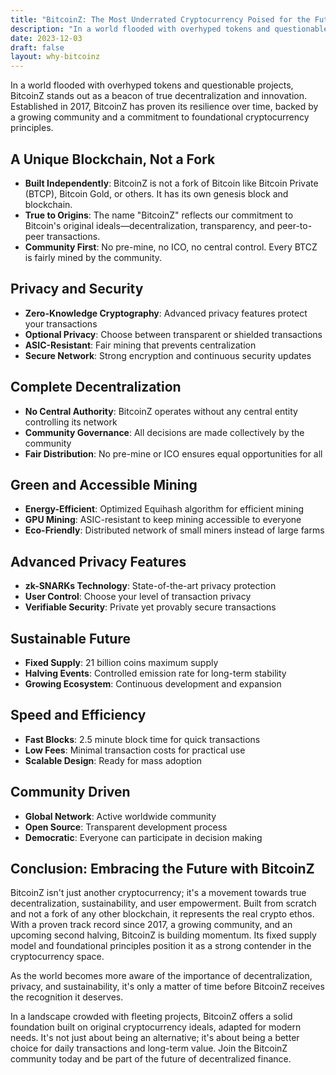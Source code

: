 ```yaml
---
title: "BitcoinZ: The Most Underrated Cryptocurrency Poised for the Future"
description: "In a world flooded with overhyped tokens and questionable projects, BitcoinZ stands out as a beacon of true decentralization and innovation. Established in 2017, BitcoinZ has proven its resilience over time, backed by a growing community and a commitment to foundational cryptocurrency principles. Unlike many other projects, BitcoinZ is not a fork of Bitcoin or any other blockchain. It is a unique cryptocurrency built from scratch, embodying the true essence of what crypto was meant to be. Here's why BitcoinZ is the cryptocurrency you should be paying attention to."
date: 2023-12-03
draft: false
layout: why-bitcoinz
---
```


In a world flooded with overhyped tokens and questionable projects, BitcoinZ stands out as a beacon of true decentralization and innovation. Established in 2017, BitcoinZ has proven its resilience over time, backed by a growing community and a commitment to foundational cryptocurrency principles.

## A Unique Blockchain, Not a Fork

- **Built Independently**: BitcoinZ is not a fork of Bitcoin like Bitcoin Private (BTCP), Bitcoin Gold, or others. It has its own genesis block and blockchain.
- **True to Origins**: The name "BitcoinZ" reflects our commitment to Bitcoin's original ideals—decentralization, transparency, and peer-to-peer transactions.
- **Community First**: No pre-mine, no ICO, no central control. Every BTCZ is fairly mined by the community.

## Privacy and Security

- **Zero-Knowledge Cryptography**: Advanced privacy features protect your transactions
- **Optional Privacy**: Choose between transparent or shielded transactions
- **ASIC-Resistant**: Fair mining that prevents centralization
- **Secure Network**: Strong encryption and continuous security updates

## Complete Decentralization

- **No Central Authority**: BitcoinZ operates without any central entity controlling its network
- **Community Governance**: All decisions are made collectively by the community
- **Fair Distribution**: No pre-mine or ICO ensures equal opportunities for all

## Green and Accessible Mining

- **Energy-Efficient**: Optimized Equihash algorithm for efficient mining
- **GPU Mining**: ASIC-resistant to keep mining accessible to everyone
- **Eco-Friendly**: Distributed network of small miners instead of large farms

## Advanced Privacy Features

- **zk-SNARKs Technology**: State-of-the-art privacy protection
- **User Control**: Choose your level of transaction privacy
- **Verifiable Security**: Private yet provably secure transactions

## Sustainable Future

- **Fixed Supply**: 21 billion coins maximum supply
- **Halving Events**: Controlled emission rate for long-term stability
- **Growing Ecosystem**: Continuous development and expansion

## Speed and Efficiency

- **Fast Blocks**: 2.5 minute block time for quick transactions
- **Low Fees**: Minimal transaction costs for practical use
- **Scalable Design**: Ready for mass adoption

## Community Driven

- **Global Network**: Active worldwide community
- **Open Source**: Transparent development process
- **Democratic**: Everyone can participate in decision making

## Conclusion: Embracing the Future with BitcoinZ

BitcoinZ isn't just another cryptocurrency; it's a movement towards true decentralization, sustainability, and user empowerment. Built from scratch and not a fork of any other blockchain, it represents the real crypto ethos. With a proven track record since 2017, a growing community, and an upcoming second halving, BitcoinZ is building momentum. Its fixed supply model and foundational principles position it as a strong contender in the cryptocurrency space.

As the world becomes more aware of the importance of decentralization, privacy, and sustainability, it's only a matter of time before BitcoinZ receives the recognition it deserves.

In a landscape crowded with fleeting projects, BitcoinZ offers a solid foundation built on original cryptocurrency ideals, adapted for modern needs. It's not just about being an alternative; it's about being a better choice for daily transactions and long-term value. Join the BitcoinZ community today and be part of the future of decentralized finance.

